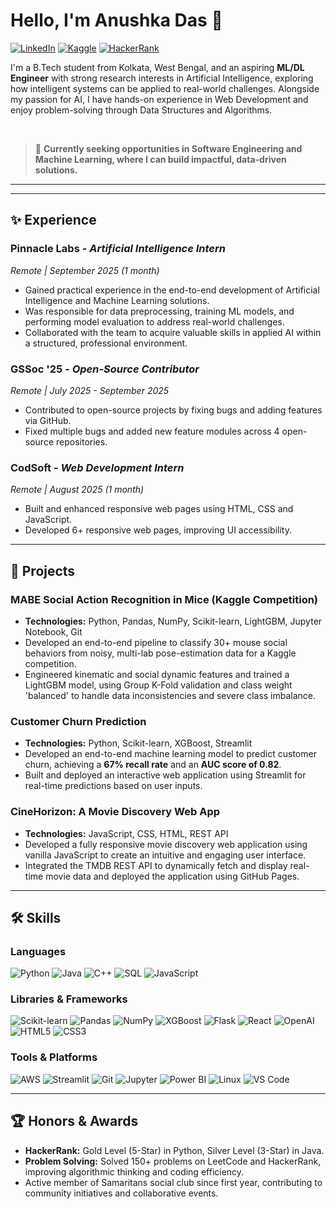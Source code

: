 # Hello, I'm Anushka Das 👋

<a href="https://linkedin.com/in/anushka-das-467437316"><img src="https://img.shields.io/badge/LinkedIn-0A66C2.svg?style=for-the-badge&logo=linkedin&logoColor=white" alt="LinkedIn"/></a>
<a href="https://www.kaggle.com/anushkadas2313002101"><img src="https://img.shields.io/badge/Kaggle-20BEFF.svg?style=for-the-badge&logo=kaggle&logoColor=white" alt="Kaggle"/></a>
<a href="https://www.hackerrank.com/profile/anushkadas05das"><img src="https://img.shields.io/badge/HackerRank-2EC866.svg?style=for-the-badge&logo=hackerrank&logoColor=white" alt="HackerRank"/></a>

I'm a B.Tech student from Kolkata, West Bengal, and an aspiring **ML/DL Engineer** with strong research interests in Artificial Intelligence, exploring how intelligent systems can be applied to real-world challenges. Alongside my passion for AI, I have hands-on experience in Web Development and enjoy problem-solving through Data Structures and Algorithms.

<br />

> 🔭 **Currently seeking opportunities in Software Engineering and Machine Learning, where I can build impactful, data-driven solutions.**

---
---
## ✨ Experience

### **Pinnacle Labs** - *Artificial Intelligence Intern*
*Remote | September 2025 (1 month)*
* Gained practical experience in the end-to-end development of Artificial Intelligence and Machine Learning solutions.
* Was responsible for data preprocessing, training ML models, and performing model evaluation to address real-world challenges.
* Collaborated with the team to acquire valuable skills in applied AI within a structured, professional environment.

### **GSSoc '25** - *Open-Source Contributor*
*Remote | July 2025 - September 2025*
* Contributed to open-source projects by fixing bugs and adding features via GitHub.
* Fixed multiple bugs and added new feature modules across 4 open-source repositories.

### **CodSoft** - *Web Development Intern*
*Remote | August 2025 (1 month)*
* Built and enhanced responsive web pages using HTML, CSS and JavaScript.
* Developed 6+ responsive web pages, improving UI accessibility.

---
## 🚀 Projects

### **MABE Social Action Recognition in Mice (Kaggle Competition)**
* **Technologies:** Python, Pandas, NumPy, Scikit-learn, LightGBM, Jupyter Notebook, Git
* Developed an end-to-end pipeline to classify 30+ mouse social behaviors from noisy, multi-lab pose-estimation data for a Kaggle competition.
* Engineered kinematic and social dynamic features and trained a LightGBM model, using Group K-Fold validation and class weight 'balanced' to handle data inconsistencies and severe class imbalance.

### **Customer Churn Prediction**
* **Technologies:** Python, Scikit-learn, XGBoost, Streamlit
* Developed an end-to-end machine learning model to predict customer churn, achieving a **67% recall rate** and an **AUC score of 0.82**.
* Built and deployed an interactive web application using Streamlit for real-time predictions based on user inputs.

### **CineHorizon: A Movie Discovery Web App**
* **Technologies:** JavaScript, CSS, HTML, REST API
* Developed a fully responsive movie discovery web application using vanilla JavaScript to create an intuitive and engaging user interface.
* Integrated the TMDB REST API to dynamically fetch and display real-time movie data and deployed the application using GitHub Pages.

---
## 🛠️ Skills

### Languages
<p align="left">
  <img src="https://img.shields.io/badge/Python-3776AB.svg?style=for-the-badge&logo=Python&logoColor=white" alt="Python"/>
  <img src="https://img.shields.io/badge/Java-ED8B00.svg?style=for-the-badge&logo=openjdk&logoColor=white" alt="Java"/>
  <img src="https://img.shields.io/badge/C++-00599C.svg?style=for-the-badge&logo=cplusplus&logoColor=white" alt="C++"/>
  <img src="https://img.shields.io/badge/SQL-4479A1.svg?style=for-the-badge&logo=sql&logoColor=white" alt="SQL"/>
  <img src="https://img.shields.io/badge/JavaScript-F7DF1E.svg?style=for-the-badge&logo=javascript&logoColor=black" alt="JavaScript"/>
</p>

### Libraries & Frameworks
<p align="left">
  <img src="https://img.shields.io/badge/Scikit--learn-F7931E.svg?style=for-the-badge&logo=scikit-learn&logoColor=white" alt="Scikit-learn"/>
  <img src="https://img.shields.io/badge/Pandas-150458.svg?style=for-the-badge&logo=pandas&logoColor=white" alt="Pandas"/>
  <img src="https://img.shields.io/badge/NumPy-013243.svg?style=for-the-badge&logo=numpy&logoColor=white" alt="NumPy"/>
  <img src="https://img.shields.io/badge/XGBoost-006600.svg?style=for-the-badge&logo=xgboost&logoColor=white" alt="XGBoost"/>
  <img src="https://img.shields.io/badge/Flask-000000.svg?style=for-the-badge&logo=flask&logoColor=white" alt="Flask"/>
  <img src="https://img.shields.io/badge/React-61DAFB.svg?style=for-the-badge&logo=react&logoColor=black" alt="React"/>
  <img src="https://img.shields.io/badge/OpenAI-412991.svg?style=for-the-badge&logo=openai&logoColor=white" alt="OpenAI"/>
  <img src="https://img.shields.io/badge/HTML5-E34F26.svg?style=for-the-badge&logo=html5&logoColor=white" alt="HTML5"/>
  <img src="https://img.shields.io/badge/CSS3-1572B6.svg?style=for-the-badge&logo=css3&logoColor=white" alt="CSS3"/>
</p>

### Tools & Platforms
<p align="left">
  <img src="https://img.shields.io/badge/Amazon_AWS-232F3E.svg?style=for-the-badge&logo=amazon-aws&logoColor=white" alt="AWS"/>
  <img src="https://img.shields.io/badge/Streamlit-FF4B4B.svg?style=for-the-badge&logo=streamlit&logoColor=white" alt="Streamlit"/>
  <img src="https://img.shields.io/badge/Git-F05032.svg?style=for-the-badge&logo=git&logoColor=white" alt="Git"/>
  <img src="https://img.shields.io/badge/Jupyter-F37626.svg?style=for-the-badge&logo=jupyter&logoColor=white" alt="Jupyter"/>
  <img src="https://img.shields.io/badge/Power_BI-F2C811.svg?style=for-the-badge&logo=power-bi&logoColor=black" alt="Power BI"/>
  <img src="https://img.shields.io/badge/Linux-FCC624.svg?style=for-the-badge&logo=linux&logoColor=black" alt="Linux"/>
  <img src="https://img.shields.io/badge/VS_Code-007ACC.svg?style=for-the-badge&logo=visual-studio-code&logoColor=white" alt="VS Code"/>
</p>

---
## 🏆 Honors & Awards

* **HackerRank:** Gold Level (5-Star) in Python, Silver Level (3-Star) in Java.
* **Problem Solving:** Solved 150+ problems on LeetCode and HackerRank, improving algorithmic thinking and coding efficiency.
* Active member of Samaritans social club since first year, contributing to community initiatives and collaborative events.

